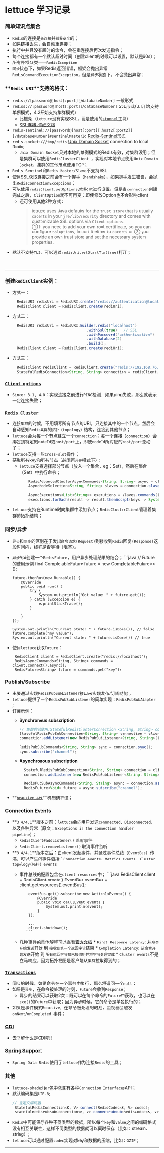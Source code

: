 # lettuce 学习记录
### 简单知识点集合
* `Redis`的连接是`长连接`并`线程安全`的；
* 如果链接丢失，会自动重连接；
* 执行中并且没有超时的命令，会在重连接后再次发送指令；
* 每个连接都有一个默认超时时间（创建client的时候可以设置，默认是60s）；
* 所有异常父类——`RedisException`
* `同步`状态下，如果Redis返回错误，框架会抛出异常`RedisCommandExecutionException`，但是`异步`状态下，不会抛出异常；

### **`Redis URI`**支持的格式：

  * `redis://[password@]host[:port][/databaseNumber]`   一般形式
  * `rediss://[password@]host[:port][/databaseNumber]`  SSL形式(3.1开始支持单例模式，4.2开始支持集群模式)
    * 此框架（`Lettuce`没有实现SSL，而是使用的[`stunnel`][stunnel]工具）
    * [SSL连接-详细文档][SSL]
  * `redis-sentinel://[password@]host[:port][,host2[:port2]][/databaseNumber]#sentinelMasterId` [Redis-Sentinel形式](https://blog.csdn.net/men_wen/article/details/72724406)
  * `redis-socket:///tmp/redis`  [Unix Domain Socket][UDS] connection to local Redis;
    *   `Unix Domain Socket`只对本地的单例模式的Redis有效，对集群没用；但是集群可以使用`RedisClusterClient `，实现对本地节点使用`Unix Domain Socket`，集群的其他节点使用TCP；
* `Redis Sentinel`和`Redis Master/Slave`不支持SSL
* 使用SSL获取连接之前会有一个握手（`handshake`），如果握手发生错误，会抛出`RedisConnectionExceptions`；
* 可以使用`redisClient.setOptions`对client进行设置，但是当`connection`创建完成之后，`ClientOption`就不可再变；即使修改Option也不会影响client
  * 还可使用其他2种方式：
      > lettuce uses Java defaults for the `trust store` that is usually `cacerts` in your `jre/lib/security` directory and comes with customizable SSL options via `Client options`.  
        ① If you need to add your own root certificate, so you can configure `SslOptions`, import it either to `cacerts` or ② you provide an own trust store and set the necessary system properties.
* 默认不支持`TLS`，可以通过`redisUri.setStartTls(true)`打开；<br> <br> <br>

***

### **创建`RedisClient`实例**：
  * 方式一：
      ````java
        RedisURI redisUri = RedisURI.create("redis://authentication@localhost/2");
        RedisClient client = RedisClient.create(rediUri);
      ````
  * 方式二：
      ````java
        RedisURI redisUri = RedisURI.Builder.redis("localhost")
                                        .withSsl(true)   // SSL
                                        .withPassword("authentication")
                                        .withDatabase(2)
                                        .build();
        RedisClient client = RedisClient.create(rediUri);
      ````
  * 方式三：
      ````java
        RedisClient redisClient = RedisClient.create("redis://192.168.76.130:6379/0");
        StatefulRedisConnection<String, String> connection = redisClient.connect();
      ````

### **[`Client options`][ClientOptions]**
  * `Since: 3.1, 4.0`：实现连接之前进行`PING`检测，如果ping失败，那么就表示一定连接失败；

### **[`Redis Cluster`][RedisCluster]**
  * 连接`集群`的时候，不用填写所有节点的URI，只连接其中的一个节点，然后会自动感知`Redis集群`的`拓扑（topology）`结构，连接到其他节点；
  * `lettuce`会为每一个节点建立一个`connection`；每一个连接（`connection`）会绑定到特定的`nodeId`或`host/port`上，即使`nodeId`所对应的`host/port`变动了；
  * `lettuce`支持一些`Cross-slot`操作；
  * 获取所有key和所有节点（必须再`异步`模式下）：
    * `lettuce`支持选择部分节点（放入一个集合，eg：Set），然后在集合（Set）中执行命令；
        ```java
            RedisAdvancedClusterAsyncCommands<String, String> async = clusterClient.connect().async();
            AsyncNodeSelection<String, String> slaves = connection.slaves();

            AsyncExecutions<List<String>> executions = slaves.commands().keys("*");
            executions.forEach(result -> result.thenAccept(keys -> System.out.println(keys)));
        ```
  * `lettuce`支持在Runtime时向集群中添加节点；`RedisClusterClient`管理着集群的拓扑结构；

### **同步/异步**
  * `异步`和`同步`的区别在于发出`命令请求(Request)`到接收到`Redis`回复`(Response)`这段时间内，线程是否等待（阻塞）。
  * `异步`Api创建一个`RedisFuture`，用户异步处理结果的结合；
        ```java
        // Future的使用示例
        final CompletableFuture<String> future = new CompletableFuture<>();

        future.thenRun(new Runnable() {
            @Override
            public void run() {
                try {
                    System.out.println("Got value: " + future.get());
                } catch (Exception e) {
                    e.printStackTrace();
                }

            }
        });

        System.out.println("Current state: " + future.isDone()); // false
        future.complete("my value");
        System.out.println("Current state: " + future.isDone()) // true
* 使用`lettuce`获取`Future`：
    ```
     RedisClient client = RedisClient.create("redis://localhost");
     RedisAsyncCommands<String, String> commands = client.connect().async();
     RedisFuture<String> future = commands.get("key");
    ```

### **Publish/Subscribe**
* 主要通过实现`RedisPubSubListener`接口来实现发布/订阅功能；
* `lettuce`提供了一个`RedisPubSubListener`的简单实现：`RedisPubSubAdapter `;
* 订阅示例：
    * **Synchronous subscription**  

        ```java
        // 集群的话使用:StatefulRedisClusterConnection <String, String> connection = redisClusterClient.connectPubSub()
        StatefulRedisPubSubConnection<String, String> connection = client.connectPubSub();
        connection.addListener(new RedisPubSubListener<String, String>() { ... })

        RedisPubSubCommands<String, String> sync = connection.sync();
        sync.subscribe("channel");
        ```
  * **Asynchronous subscription**
      ```java
        StatefulRedisPubSubConnection<String, String> connection = client.connectPubSub()
        connection.addListener(new RedisPubSubListener<String, String>() { ... })

        RedisPubSubAsyncCommands<String, String> async = connection.async();
        RedisFuture<Void> future = async.subscribe("channel");

* **[`Reactive API`][ReactiveAPI]**机制搞不懂；
### Connection Events
* **`3.4/4.1`**版本之前：`lettuce`会向用户发送`connnected`、`Disconnected`、  以及各种异常（原文：`Exceptions in the connection handler pipeline`）；
  * `RedisClient#addListener()`   监听事件
  * `RedisClient.removeListener()`  取消事件监听
* **`3.4/4.1`**版本之后：由client发起事件，并通过事件总线（`EventBus`）传递，可以产生的事件包括：`Connection events`、`Metrics events`、`Cluster topology(拓扑) events`
  * 事件总线的配置包含在`client resources`中；
           ```java
            RedisClient client = RedisClient.create()
            EventBus eventBus = client.getresources().eventBus();

            eventBus.get().subscribe(new Action1<Event>() {
                @Override
                public void call(Event event) {
                    System.out.println(event);
                }
            });

            ...
            client.shutdown();
           ```
  * 几种事件的具体解释可以查看[官方文档][connectionEvent]
        * `First Response Latency`: 从`命令开始发送`开始 到 `接收到第一个返回字节`结束
        * `Completion Latency`: 从`命令开始发送`开始 到 `所有返回字节都已接收到并将字节处理完成`
        * `Cluster events`不是立马响应，因为拓扑视图是客户端从`集群`拉取得到的；  

### **[`Transactions`][Transactions]**
* 同步的时候，如果命令在一个事务中执行，那么将返回一个`null`；
* 如果是`异步`，在命令被处理的时刻，`Future`会收到`Response`；
  * 异步的结果可以获取2次：既可以在每个命令的`Future`中获取，也可以在`exe()`的`Future`中获取；因为异步时候，它的命令是单独执行的；
* 如果是事件模式`Reactive`，在命令被处理的时刻，监视器会触发`onNext`/`onCompleted `事件；  

### [CDI][CDI]
* 去了解什么是[<u>CDI</u>][CDI]吧！

### [Spring Support][]
* `Spring Data Redis`使用了`lettuce`作为连接`Redis`的工具；

### 其他
* `lettuce-shaded` jar包中包含有各种`Connection Interfaces`API；
* 默认编码集是`UTF-8`;
   ```java
   // 自定义编码器
    StatefulRedisConnection<K, V> connect(RedisCodec<K, V> codec);
    StatefulRedisPubSubConnection<K, V> connectPubSub(RedisCodec<K, V> codec);
    ```
* `Redis`中可能保存各种不同类型的数据，所以每个`key`和`value`之间的编码格式没有相互关联性，这样不同类型的数据就可以同时保存（比如：stream、string）;
* `lettuce`可以通过配置`codec`实现对key和数据的压缩，比如：`GZIP`；

---
[Spring Support]:https://github.com/lettuce-io/lettuce-core/wiki/Spring-Support
[CDI]:https://www.cdicorp.com/
[Transactions]:https://github.com/lettuce-io/lettuce-core/wiki/Transactions
[connectionEvent]: https://github.com/lettuce-io/lettuce-core/wiki/Connection-Events
[ReactiveAPI]:https://github.com/lettuce-io/lettuce-core/wiki/Pub-Sub
[RedisCluster]:https://github.com/lettuce-io/lettuce-core/wiki/Redis-Cluster  "集群连接"
[ClientOptions]:https://github.com/lettuce-io/lettuce-core/wiki/Client-options  "各种client参数设置"
[UDS]:https://blog.csdn.net/z2066411585/article/details/78966434/ "Unix进程间通信"
[SSL]:https://github.com/lettuce-io/lettuce-core/wiki/SSL-Connections
[stunnel]:https://github.com/StarzoneCN/summary-documents/blob/master/%E7%BD%91%E7%BB%9C/stunnel-SSL%E5%B7%A5%E5%85%B7.md
